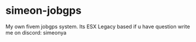 # simeon-jobgps
My own fivem jobgps system. Its ESX Legacy based if u have question write me on discord: simeonya
